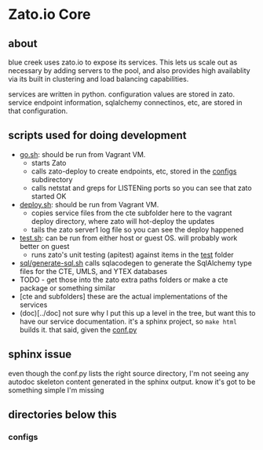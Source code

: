 # Zato.io Core

## about
blue creek uses zato.io to expose its services. This lets us scale out as
necessary by adding servers to the pool, and also provides high availablity
via its built in clustering and load balancing capabilities.

services are written in python. configuration values are stored in zato.
service endpoint information, sqlalchemy connectinos, etc, are stored in
that configuration.

## scripts used for doing development
- [go.sh](go.sh): should be run from Vagrant VM.
  - starts Zato
  - calls zato-deploy to create endpoints, etc, stored in the
    [configs](configs) subdirectory
  - calls netstat and greps for LISTENing ports so you can see that zato
    started OK
- [deploy.sh](deploy.sh): should be run from Vagrant VM.
  - copies service files from the cte subfolder here to the
    vagrant deploy directory, where zato will hot-deploy the updates
  - tails the zato server1 log file so you can see the deploy happened
- [test.sh](test.sh): can be run from either host or guest OS. will
  probably work better on guest
  - runs zato's unit testing (apitest) against items in the [test](test) folder
- [sql/generate-sql.sh](sql/generate-sql.sh) calls sqlacodegen to generate the
  SqlAlchemy type files for the CTE, UMLS, and YTEX databases
- TODO - get those into the zato extra paths folders or make a cte package
  or something similar
- [cte and subfolders] these are the actual implementations of the services
- (doc)[../doc] not sure why I put this up a level in the tree, but want this to have
  our service documentation. it's a sphinx project, so ```make html``` builds it.
  that said, given the [conf.py](../doc/conf.py)

## sphinx issue
even though the conf.py lists the right source directory, I'm not seeing any autodoc
skeleton content generated in the sphinx output. know it's got to be something simple
I'm missing



## directories below this

### configs

